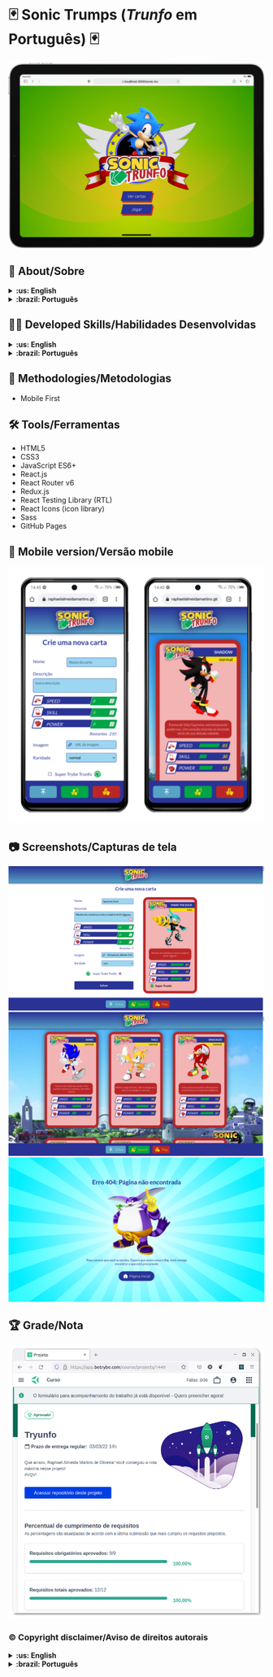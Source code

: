 # :black_joker: Sonic Trumps (_Trunfo_ em Português) :black_joker:

![Title Screen](./imgs/title-screen.png)

## :page_with_curl: About/Sobre

<details>
  <summary markdown="span"><strong>:us: English</strong></summary><br />

React project developed by [Raphael Martins](https://www.linkedin.com/in/raphaelameidamartins/) at the end of Unit 11 ([Front-end Development Module](https://github.com/raphaelalmeidamartins/trybe_exercicios/tree/main/2_Desenvolvimento-Front-end)) of Trybe's Web Development course. I was approved with 100% of the mandatory and optional requirements met.

We had to develop a _Top Trumps_-style card game application by manipulating the components' states and props.

Special thanks to [Nibroc-Rock](https://www.deviantart.com/nibroc-rock) who allowed me to use his 3D artwork in the cards.

[Click here](https://raphaelalmeidamartins.github.io/sonic-trumps) to check out the final version of the project on your browser.

### Note

This project is still under development, I'm implementing integration tests.

### In progress

* Implementing integration tests with React Testing Library
* Adding English translation (the project is currently only available in Brazilian Portuguese)
* I still need to implement how the Top Trump/Super Trunfo attribute influences the game
* Reducing the complexity of the CreateCardForm and Input components
<br />
</details>

<details>
  <summary markdown="span"><strong>:brazil: Português</strong></summary><br />

Projeto React desenvolvido por [Raphael Martins](https://www.linkedin.com/in/raphaelameidamartins/) ao final do bloco 11 ([Módulo Desenvolvimento Front-end](https://github.com/raphaelalmeidamartins/trybe_exercicios/tree/main/2_Desenvolvimento-Front-end)) do curso de Desenvolvimento Web da Trybe. Fui aprovado com 100% dos requisitos obrigatórios e opcionais atingidos.

Tivemos que desenvolver uma aplicação de jogo no estilo _Super Trunfo_ manipulando os estados e propriedades dos componentes.

Agradecimento especial a [Nibroc-Rock](https://www.deviantart.com/nibroc-rock) que me autorizou utilizar suas artes 3D nas cartas.

[Clique aqui](https://raphaelalmeidamartins.github.io/sonic-trumps) para conferir a versão final do projeto no seu navegador.

### Observação

Este projeto ainda está em desenvolvimento, estou implementando testes automatizados de integração

### Em andamento

* Implementando testes automatizados de integração com a React Testing Library
* Adicionando tradução para o inglês (atualmente o projeto está disponível apenas em português brasileiro)
* Ainda preciso implementar como o atributo Super Trunfo influencia no jogo
* Reduzir a complexidade dos componentes CreateCardForm e Input
<br />
</details>

## :man_technologist: Developed Skills/Habilidades Desenvolvidas

<details>
  <summary markdown="span"><strong>:us: English</strong></summary><br />

* Develop a React application
* Create and reuse React components
* React to user interactions by manipulating the components' states and props according to user events
* Use the React Router library to handle page navigation
* Use the Redux library for state management
<br />
</details>

<details>
  <summary markdown="span"><strong>:brazil: Português</strong></summary><br />

* Desenvolver uma aplicação React
* Criar e reutilizar componentes
* Reagir a interações do usuário manipulando estados e propriedades de acordo com eventos
* Usar a biblioteca React Router para lidar com navegação entre páginas
* Usar a biblioteca Redux para gerenciamento de estado
<br />
</details>

## :memo: Methodologies/Metodologias

* Mobile First

## :hammer_and_wrench: Tools/Ferramentas

* HTML5
* CSS3
* JavaScript ES6+
* React.js
* React Router v6
* Redux.js
* React Testing Library (RTL)
* React Icons (icon library)
* Sass
* GitHub Pages

## :iphone: Mobile version/Versão mobile

![Mobile](./imgs/mobile-preview.png)

## :camera: Screenshots/Capturas de tela

![Desktop preview](./imgs/screenshot-desktop1.png)
![Desktop preview](./imgs/screenshot-desktop2.png)
![Not found screen](./imgs/not-found-screen.png)

## :trophy: Grade/Nota

![My grade of the project - Minha nota no projeto](./imgs/nota.png)

### :copyright: Copyright disclaimer/Aviso de direitos autorais

<details>
  <summary markdown="span"><strong>:us: English</strong></summary><br />

The Sonic the Hedgehog franchise and characters belong to Sega, all rights reserved. I developed this project for learning purposes, it's not related to the company. Most of the 3D renders artwork in the cards were designed by [Nibroc-Rock](https://www.deviantart.com/nibroc-rock), some of them are official artwork from the games, though.
<br />
</details>

<details>
  <summary markdown="span"><strong>:brazil: Português</strong></summary><br />

A franquia Sonic the Hedgehog e seus personagens pertencem a Sega, todos os direitos reservados. Eu desenvolvi este projeto para propósitos de aprendizagem, não possui relação com a companhia. A maioria das artes 3D nas cartas foi criada por [Nibroc-Rock](https://www.deviantart.com/nibroc-rock), contudo, algumas são artes oficiais extraídas dos jogos.
<br />
</details>
